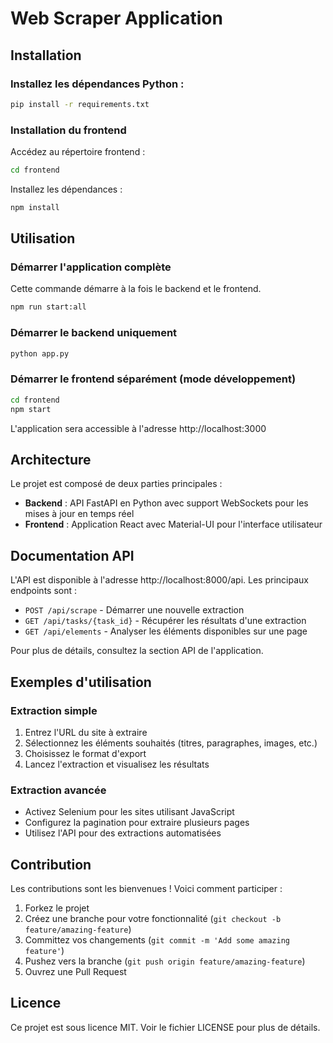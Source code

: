 # Web Scraper Application

## Installation

### Installez les dépendances Python :
```bash
pip install -r requirements.txt
```

### Installation du frontend
Accédez au répertoire frontend :
```bash
cd frontend
```

Installez les dépendances :
```bash
npm install
```

## Utilisation

### Démarrer l'application complète
Cette commande démarre à la fois le backend et le frontend.
```bash
npm run start:all
```

### Démarrer le backend uniquement
```bash
python app.py
```

### Démarrer le frontend séparément (mode développement)
```bash
cd frontend
npm start
```

L'application sera accessible à l'adresse http://localhost:3000

## Architecture
Le projet est composé de deux parties principales :

- **Backend** : API FastAPI en Python avec support WebSockets pour les mises à jour en temps réel
- **Frontend** : Application React avec Material-UI pour l'interface utilisateur

## Documentation API
L'API est disponible à l'adresse http://localhost:8000/api. Les principaux endpoints sont :

- `POST /api/scrape` - Démarrer une nouvelle extraction
- `GET /api/tasks/{task_id}` - Récupérer les résultats d'une extraction
- `GET /api/elements` - Analyser les éléments disponibles sur une page

Pour plus de détails, consultez la section API de l'application.

## Exemples d'utilisation

### Extraction simple
1. Entrez l'URL du site à extraire
2. Sélectionnez les éléments souhaités (titres, paragraphes, images, etc.)
3. Choisissez le format d'export
4. Lancez l'extraction et visualisez les résultats

### Extraction avancée
- Activez Selenium pour les sites utilisant JavaScript
- Configurez la pagination pour extraire plusieurs pages
- Utilisez l'API pour des extractions automatisées

## Contribution
Les contributions sont les bienvenues ! Voici comment participer :

1. Forkez le projet
2. Créez une branche pour votre fonctionnalité (`git checkout -b feature/amazing-feature`)
3. Committez vos changements (`git commit -m 'Add some amazing feature'`)
4. Pushez vers la branche (`git push origin feature/amazing-feature`)
5. Ouvrez une Pull Request

## Licence
Ce projet est sous licence MIT. Voir le fichier LICENSE pour plus de détails.